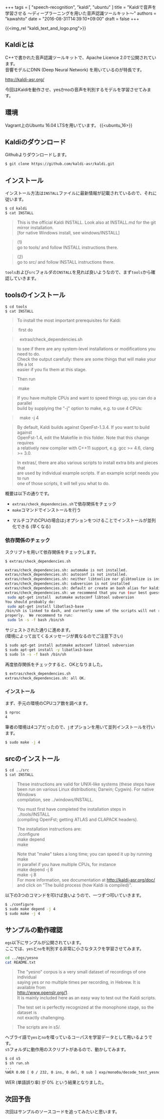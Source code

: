+++
tags = [
  "speech-recognition",
  "kaldi",
  "ubuntu"
]
title = "Kaldiで音声を学習させる 〜ディープラーニングを用いた音声認識ツールキット〜"
authors = "kawahito"
date = "2016-08-31T14:39:10+09:00"
draft = false
+++

{{<img_rel "kaldi_text_and_logo.png">}}

## Kaldiとは
C++で書かれた音声認識ツールキットで、Apache Licence 2.0で公開されています。  
音響モデルにDNN (Deep Neural Network) を用いているのが特長です。

http://kaldi-asr.org/

今回はKaldiを動作させ、yesかnoの音声を判別するモデルを学習させてみます。

## 環境
Vagrant上のUbuntu 16.04 LTSを用いています。
{{<ubuntu_16>}}

## Kaldiのダウンロード
Githubよりダウンロードします。
```sh
$ git clone https://github.com/kaldi-asr/kaldi.git
```

## インストール
インストール方法は```INSTALL```ファイルに最新情報が記載されているので、それに従います。

```sh
$ cd kaldi
$ cat INSTALL
```

> This is the official Kaldi INSTALL. Look also at INSTALL.md for the git mirror installation.  
[for native Windows install, see windows/INSTALL]  

> (1)  
go to tools/  and follow INSTALL instructions there.

> (2)  
go to src/ and follow INSTALL instructions there.

``tools``および``src``フォルダの```INSTALL```を見れば良いようなので、まず``tools``から確認していきます。

## toolsのインストール
```sh
$ cd tools
$ cat INSTALL
```

> To install the most important prerequisites for Kaldi:  

> &nbsp;first do

> &nbsp;&nbsp;extras/check_dependencies.sh

> to see if there are any system-level installations or modifications you need to do.  
Check the output carefully: there are some things that will make your life a lot  
easier if you fix them at this stage.  

> Then run

> &nbsp;make

> If you have multiple CPUs and want to speed things up, you can do a parallel  
build by supplying the "-j" option to make, e.g. to use 4 CPUs:

> &nbsp;&nbsp;make -j 4

> By default, Kaldi builds against OpenFst-1.3.4. If you want to build against  
OpenFst-1.4, edit the Makefile in this folder. Note that this change requires  
a relatively new compiler with C++11 support, e.g. gcc >= 4.6, clang >= 3.0.

> In extras/, there are also various scripts to install extra bits and pieces that  
are used by individual example scripts.  If an example script needs you to run  
one of those scripts, it will tell you what to do.  

概要は以下の通りです。

* ```extras/check_dependencies.sh```で依存関係をチェック
* ```make```コマンドでインストールを行う
 - マルチコアのCPUの場合は```j```オプションをつけることでインストールが並列化できる (早くなる)

### 依存関係のチェック
スクリプトを用いて依存関係をチェックします。

```sh
$ extras/check_dependencies.sh

extras/check_dependencies.sh: automake is not installed.
extras/check_dependencies.sh: autoconf is not installed.
extras/check_dependencies.sh: neither libtoolize nor glibtoolize is installed
extras/check_dependencies.sh: subversion is not installed
extras/check_dependencies.sh: default or create an bash alias for kaldi scripts to run correctly
extras/check_dependencies.sh: we recommend that you run (our best guess):
 sudo apt-get install  automake autoconf libtool subversion
You should probably do:
 sudo apt-get install libatlas3-base
/bin/sh is linked to dash, and currently some of the scripts will not run
properly.  We recommend to run:
 sudo ln -s -f bash /bin/sh
```

サジェストされた通りに進めます。  
(環境によって出てくるメッセージが異なるのでご注意下さい)

```sh
$ sudo apt-get install automake autoconf libtool subversion
$ sudo apt-get install -y libatlas3-base
$ sudo ln -s -f bash /bin/sh
```

再度依存関係をチェックすると、OKとなりました。

```sh
$ extras/check_dependencies.sh
extras/check_dependencies.sh: all OK.
```

### インストール
まず、手元の環境のCPUコア数を調べます。

```sh
$ nproc
4
```

筆者の環境は4コアだったので、```j```オプションを用いて並列インストールを行います。

```sh
$ sudo make -j 4
```

## srcのインストール
```sh
$ cd ../src
$ cat INSTALL
```

> These instructions are valid for UNIX-like systems (these steps have  
been run on various Linux distributions; Darwin; Cygwin).  For native Windows  
compilation, see ../windows/INSTALL.

> You must first have completed the installation steps in ../tools/INSTALL  
(compiling OpenFst; getting ATLAS and CLAPACK headers).  

> The installation instructions are:  
./configure  
make depend  
make

> Note that "make" takes a long time; you can speed it up by running make  
in parallel if you have multiple CPUs, for instance  
 make depend -j 8  
 make -j 8  
For more information, see documentation at http://kaldi-asr.org/doc/  
and click on "The build process (how Kaldi is compiled)".  

以下の3つのコマンドを叩けば良いようので、一つずつ叩いていきます。

```sh
$ ./configure
$ sudo make depend -j 4
$ sudo make -j 4
```

## サンプルの動作確認
``egs``以下にサンプルが公開されています。  
ここでは、``yes``と``no``を判別する非常に小さなタスクを学習させてみます。

```sh
cd ../egs/yesno
cat README.txt
```

> The "yesno" corpus is a very small dataset of recordings of one individual  
saying yes or no multiple times per recording, in Hebrew.  It is available from  
http://www.openslr.org/1.  
It is mainly included here as an easy way to test out the Kaldi scripts.  

> The test set is perfectly recognized at the monophone stage, so the dataset is  
not exactly challenging.

> The scripts are in s5/.

ヘブライ語で``yes``と``no``を喋っているコーパスを学習データとして用いるようです。  
``s5``フォルダに動作用のスクリプトがあるので、動かしてみます。

```sh
$ cd s5
$ sh run.sh
...
%WER 0.00 [ 0 / 232, 0 ins, 0 del, 0 sub ] exp/mono0a/decode_test_yesno/wer_10
```

WER (単語誤り率) が 0% という結果となりました。

## 次回予告
次回はサンプルのソースコードを追ってみたいと思います。
